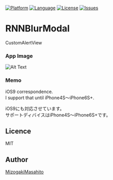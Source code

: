  [![Platform](http://img.shields.io/badge/platform-ios-blue.svg?style=flat
              )](https://developer.apple.com/iphone/index.action)
[![Language](http://img.shields.io/badge/language-Objective–C-brightgreen.svg?style=flat
             )](https://developer.apple.com/jp/documentation/)
[![License](http://img.shields.io/badge/license-MIT-lightgrey.svg?style=flat
            )](http://mit-license.org)
[![Issues](https://img.shields.io/github/issues/MMasahito/RNNBlurModalView.svg?style=flat
           )](https://github.com/MMasahito/RNNBlurModalView/issues?state=open)

# RNNBlurModal

CustomAlertView 


### App Image ###
![Alt Text](https://github.com/MMasahito/RNNBlurDialogView/blob/master/dev.gif)  

### Memo ###
iOS9 correspondence.  
I support that until iPhone4S〜iPhone6S+.  

iOS9にも対応させています。  
サポートディバイスはiPhone4S〜iPhone6S+です。

## Licence

MIT

## Author

[MizogakiMasahito](https://github.com/MMasahito)
